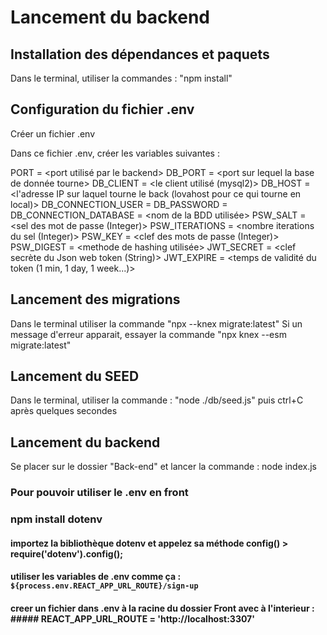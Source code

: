 # Lancement du backend

## Installation des dépendances et paquets

Dans le terminal, utiliser la commandes :
"npm install"

## Configuration du fichier .env

Créer un fichier .env

Dans ce fichier .env, créer les variables suivantes :

PORT = <port utilisé par le backend>
DB_PORT = <port sur lequel la base de donnée tourne>
DB_CLIENT = <le client utilisé (mysql2)>
DB_HOST = <l'adresse IP sur laquel tourne le back (lovahost pour ce qui tourne en local)>
DB_CONNECTION_USER = <username utilisateur de la BDD>
DB_PASSWORD = <mot de passe utilisateur de la BDD>
DB_CONNECTION_DATABASE = <nom de la BDD utilisée>
PSW_SALT = <sel des mot de passe (Integer)>
PSW_ITERATIONS = <nombre iterations du sel (Integer)>
PSW_KEY = <clef des mots de passe (Integer)>
PSW_DIGEST = <methode de hashing utilisée>
JWT_SECRET = <clef secrète du Json web token (String)>
JWT_EXPIRE = <temps de validité du token (1 min, 1 day, 1 week...)>

## Lancement des migrations

Dans le terminal utiliser la commande "npx --knex migrate:latest"
Si un message d'erreur apparait, essayer la commande "npx knex --esm migrate:latest"

## Lancement du SEED

Dans le terminal, utiliser la commande : "node ./db/seed.js"
puis ctrl+C après quelques secondes

## Lancement du backend

Se placer sur le dossier "Back-end" et lancer la commande :
node index.js

### Pour pouvoir utiliser le .env en front ###

### npm install dotenv
#### importez la bibliothèque dotenv et appelez sa méthode config() > require('dotenv').config();
#### utiliser les variables de .env comme ça : `${process.env.REACT_APP_URL_ROUTE}/sign-up`
#### creer un fichier dans .env à la racine du dossier Front avec à l'interieur : ##### REACT_APP_URL_ROUTE = 'http://localhost:3307'